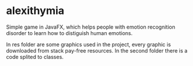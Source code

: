 # alexithymia
Simple game in JavaFX, which helps people with emotion recognition disorder to learn how to distiguish human emotions. 


In res folder are some graphics used in the project, every graphic is downloaded from stack pay-free resources.
In the second folder there is a code splited to classes.
